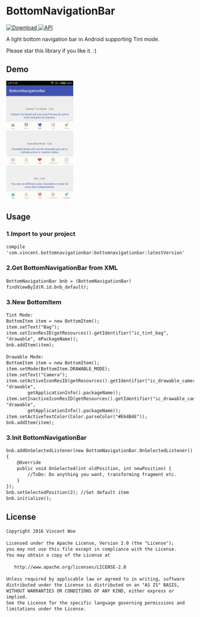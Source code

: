 # BottomNavigationBar
[![Download](https://api.bintray.com/packages/vincentwoo/maven/BottomNavigationBar/images/download.svg) ](https://bintray.com/vincentwoo/maven/BottomNavigationBar/_latestVersion)
[![API](https://img.shields.io/badge/API-14%2B-green.svg?style=flat)](https://android-arsenal.com/api?level=14)

A light bottom navigation bar in Android supporting Tint mode.

Please star this library if you like it. :)

## Demo
![Demo](/pic/demo.gif)

## Usage
### 1.Import to your project
    compile 'com.vincent.bottomnavigationbar:bottomnavigationbar:latestVersion' 
    
### 2.Get BottomNavigationBar from XML
    BottomNavigationBar bnb = (BottomNavigationBar) findViewById(R.id.bnb_default);

### 3.New BottomItem 

    Tint Mode: 
    BottomItem item = new BottomItem();
    item.setText("Bag");
    item.setIconResID(getResources().getIdentifier("ic_tint_bag", "drawable", mPackageName));
    bnb.addItem(item);
	
	Drawable Mode:
	BottomItem item = new BottomItem();
    item.setMode(BottomItem.DRAWABLE_MODE);
    item.setText("Camera");
    item.setActiveIconResID(getResources().getIdentifier("ic_drawable_camera_fill", "drawable",
            getApplicationInfo().packageName));
    item.setInactiveIconResID(getResources().getIdentifier("ic_drawable_camera", "drawable",
            getApplicationInfo().packageName));
    item.setActiveTextColor(Color.parseColor("#E64B4E"));
    bnb.addItem(item);
	
### 3.Init BottomNavigationBar
    bnb.addOnSelectedListener(new BottomNavigationBar.OnSelectedListener() {
        @Override
        public void OnSelected(int oldPosition, int newPosition) {
            //ToDo: Do anything you want, transforming fragment etc.
        }
    });
	bnb.setSelectedPosition(2); //Set default item
	bnb.initialize();

## License
```
Copyright 2016 Vincent Woo

Licensed under the Apache License, Version 2.0 (the "License");
you may not use this file except in compliance with the License.
You may obtain a copy of the License at

   http://www.apache.org/licenses/LICENSE-2.0

Unless required by applicable law or agreed to in writing, software
distributed under the License is distributed on an "AS IS" BASIS,
WITHOUT WARRANTIES OR CONDITIONS OF ANY KIND, either express or implied.
See the License for the specific language governing permissions and
limitations under the License.
```
